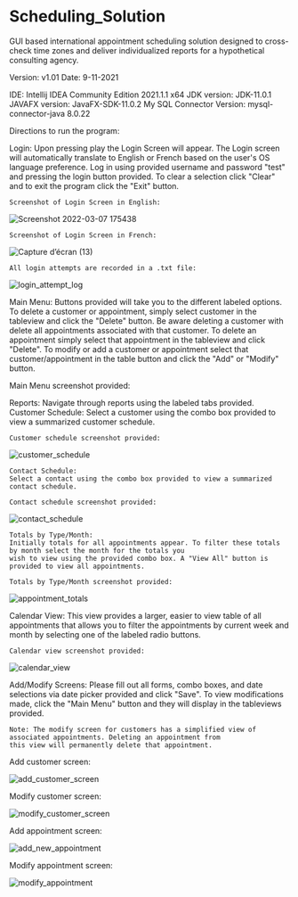 # Scheduling_Solution
GUI based international appointment scheduling solution designed to cross-check time zones and deliver individualized reports for a hypothetical consulting agency.

Version: v1.01
Date: 9-11-2021

IDE: Intellij IDEA Community Edition 2021.1.1 x64
JDK version: JDK-11.0.1
JAVAFX version: JavaFX-SDK-11.0.2
My SQL Connector Version: mysql-connector-java 8.0.22


Directions to run the program:

Login:
    Upon pressing play the Login Screen will appear. The Login screen will automatically translate to English or French based on the user's OS language preference.
    Log in using provided username and password "test" and pressing the
    login button provided. To clear a selection click "Clear" and to exit the program click the "Exit" button.
    
    Screenshot of Login Screen in English:
    
![Screenshot 2022-03-07 175438](https://user-images.githubusercontent.com/79055002/157132115-b5f65355-5e38-4a73-a05d-3a987f595a55.png)

    Screenshot of Login Screen in French:
    
![Capture d’écran (13)](https://user-images.githubusercontent.com/79055002/155594460-661afda3-0659-485b-bbc8-b6ccb32305a3.png)

    All login attempts are recorded in a .txt file:


![login_attempt_log](https://user-images.githubusercontent.com/79055002/155594988-bef6b843-93a6-41d2-b71e-20d88b568d83.png)

Main Menu:
    Buttons provided will take you to the different labeled options. To delete a customer or appointment, simply select
    customer in the tableview and click the "Delete" button. Be aware deleting a customer with delete all appointments
    associated with that customer. To delete an appointment simply select that appointment in the tableview and click
    "Delete". To modify or add a customer or appointment select that customer/appointment in the table button and click
    the "Add" or "Modify" button.

Main Menu screenshot provided:



Reports:
    Navigate through reports using the labeled tabs provided.
    Customer Schedule:
    Select a customer using the combo box provided to view a summarized customer schedule.
    
    Customer schedule screenshot provided:
    
   ![customer_schedule](https://user-images.githubusercontent.com/79055002/155596084-f1b9786d-dd79-48f3-b2cd-07d5e9d0d66c.png)

    Contact Schedule:
    Select a contact using the combo box provided to view a summarized contact schedule.
    
    Contact schedule screenshot provided:
    
   ![contact_schedule](https://user-images.githubusercontent.com/79055002/155596187-a784a38f-ad65-4f3e-bd3e-6df68800c1c6.png)

    
    Totals by Type/Month:
    Initially totals for all appointments appear. To filter these totals by month select the month for the totals you
    wish to view using the provided combo box. A "View All" button is provided to view all appointments.
    
    Totals by Type/Month screenshot provided:
   ![appointment_totals](https://user-images.githubusercontent.com/79055002/155596319-33a6f5e7-3c1e-497b-9243-56364b961041.png)


Calendar View:
    This view provides a larger, easier to view table of all appointments that allows you to filter the appointments by
    current week and month by selecting one of the labeled radio buttons.
    
    Calendar view screenshot provided:
    
![calendar_view](https://user-images.githubusercontent.com/79055002/155596398-dca5922a-14a4-4376-9ab1-885ca641f9a7.png)

Add/Modify Screens:
    Please fill out all forms, combo boxes, and date selections via date picker provided and click "Save". To view
    modifications made, click the "Main Menu" button and they will display in the tableviews provided.

    Note: The modify screen for customers has a simplified view of associated appointments. Deleting an appointment from
    this view will permanently delete that appointment.
    
 Add customer screen:
 
![add_customer_screen](https://user-images.githubusercontent.com/79055002/155596469-eef4fe4f-3c2c-40d6-be24-894c4ec35938.png)

Modify customer screen:

![modify_customer_screen](https://user-images.githubusercontent.com/79055002/155596538-a3a2fabb-f1c7-424d-9ba2-7c8b701b5ff4.png)

Add appointment screen:

![add_new_appointment](https://user-images.githubusercontent.com/79055002/155596587-a842dfe8-5a2f-4e3f-b0e3-431571e63031.png)

Modify appointment screen:

![modify_appointment](https://user-images.githubusercontent.com/79055002/155596626-60199fe8-b381-4e8a-8dfb-8a00b63eb5a6.png)



